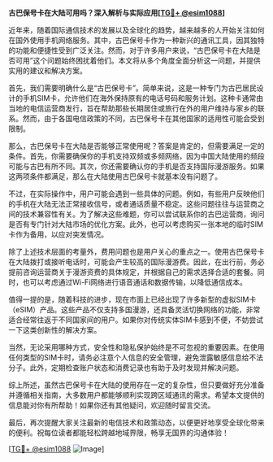 **古巴保号卡在大陆可用吗？深入解析与实际应用[[TG💪+ @esim1088](https://t.me/s/esim1088)]**

近年来，随着国际通信技术的发展以及全球化的趋势，越来越多的人开始关注如何在国外使用手机网络服务。其中，古巴保号卡作为一种新兴的通讯工具，因其独特的功能和便捷性受到广泛关注。然而，对于许多用户来说，“古巴保号卡在大陆是否可用”这个问题始终困扰着他们。本文将从多个角度全面分析这一问题，并提供实用的建议和解决方案。

首先，我们需要明确什么是“古巴保号卡”。简单来说，这是一种专门为古巴居民设计的手机SIM卡，允许他们在海外保持原有的电话号码和服务计划。这种卡通常由当地的电信运营商发行，旨在帮助那些长期居住或旅行在外的用户维持与家乡的联系。然而，由于各国电信政策的不同，古巴保号卡在其他国家的适用性可能会受到限制。

那么，古巴保号卡在大陆是否能够正常使用呢？答案是肯定的，但需要满足一定的条件。首先，你需要确保你的手机支持双频或多频网络，因为中国大陆使用的频段可能与古巴有所不同。其次，你还需要确认你的手机是否支持国际漫游服务。如果这两项条件都满足，那么在大陆使用古巴保号卡就基本没有问题了。

不过，在实际操作中，用户可能会遇到一些具体的问题。例如，有些用户反映他们的手机在大陆无法正常接收信号，或者通话质量不稳定。这些问题往往与运营商之间的技术兼容性有关。为了解决这些难题，你可以尝试联系你的古巴运营商，询问是否有专门针对大陆市场的优化方案。此外，也可以考虑购买一张本地的临时SIM卡作为备用，以应对突发情况。

除了上述技术层面的考量外，费用问题也是用户关心的重点之一。使用古巴保号卡在大陆拨打或接听电话时，可能会产生较高的国际漫游费。因此，在出行前，务必提前咨询运营商关于漫游资费的具体规定，并根据自己的需求选择合适的套餐。同时，也可以考虑通过Wi-Fi网络进行语音通话和数据传输，以降低通信成本。

值得一提的是，随着科技的进步，现在市面上已经出现了许多新型的虚拟SIM卡（eSIM）产品。这些产品不仅支持多国漫游，还具备灵活切换网络的功能，非常适合经常往返于不同国家间的用户。如果你对传统实体SIM卡感到不便，不妨尝试一下这类创新性的解决方案。

当然，无论采用哪种方式，安全性和隐私保护始终是不可忽视的重要因素。在使用任何类型的SIM卡时，请务必注意个人信息的安全管理，避免泄露敏感信息给不法分子。此外，定期检查账户状态和消费记录也有助于及时发现并解决问题。

综上所述，虽然古巴保号卡在大陆的使用存在一定的复杂性，但只要做好充分准备并遵循相关指南，大多数用户都能够顺利实现跨区域通讯的需求。希望本文提供的信息能对你有所帮助！如果你还有其他疑问，欢迎随时留言交流。

最后，再次提醒大家关注最新的电信技术和政策动态，以便更好地享受全球化带来的便利。祝每位读者都能轻松跨越地域界限，畅享无国界的沟通体验！

[[TG💪+ @esim1088](https://t.me/s/esim1088) ![Image](https://i.postimg.cc/4NQfJmqS/Snipaste-2025-05-13-00-14-12.png)]